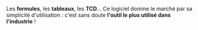  Les **formules**, les **tableaux**, les **TCD**... Ce logiciel domine le marché par sa simplicité d'utilisation : c'est sans doute **l'outil le plus utilisé dans l'industrie** !